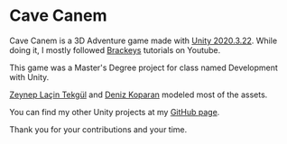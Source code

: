 # Cave Canem

Cave Canem is a 3D Adventure game made with [Unity 2020.3.22](https://unity3d.com/unity/whats-new/2020.3.22). 
While doing it, I mostly followed [Brackeys](https://www.youtube.com/c/Brackeys) tutorials on Youtube.

This game was a Master's Degree project for class named Development with Unity.

[Zeynep Laçin Tekgül](https://www.linkedin.com/in/zeynep-laçin-tekgül-b03a0b145/) and [Deniz Koparan](https://www.linkedin.com/in/deniz-koparan-17b5951b1/) modeled most of the assets.

You can find my other Unity projects at my [GitHub page](https://github.com/ozaneski13).

Thank you for your contributions and your time.
